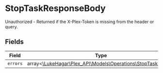 # StopTaskResponseBody

Unauthorized - Returned if the X-Plex-Token is missing from the header or query.


## Fields

| Field                                                                                                    | Type                                                                                                     | Required                                                                                                 | Description                                                                                              |
| -------------------------------------------------------------------------------------------------------- | -------------------------------------------------------------------------------------------------------- | -------------------------------------------------------------------------------------------------------- | -------------------------------------------------------------------------------------------------------- |
| `errors`                                                                                                 | array<[\LukeHagar\Plex_API\Models\Operations\StopTaskErrors](../../Models/Operations/StopTaskErrors.md)> | :heavy_minus_sign:                                                                                       | N/A                                                                                                      |
